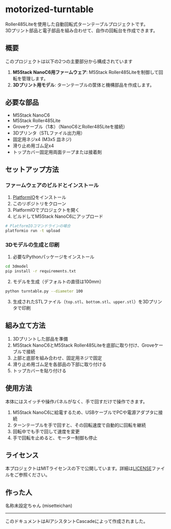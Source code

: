 # motorized-turntable

Roller485Liteを使用した自動回転式ターンテーブルプロジェクトです。  
3Dプリント部品と電子部品を組み合わせて、自作の回転台を作成できます。

## 概要

このプロジェクトは以下の2つの主要部分から構成されています

1. **M5Stack NanoC6用ファームウェア**: M5Stack Roller485Liteを制御して回転を管理します。
2. **3Dプリント用モデル**: ターンテーブルの筐体と機構部品を作成します。

## 必要な部品

- M5Stack NanoC6
- M5Stack Roller485Lite
- Groveケーブル（1本）（NanoC6とRoller485Liteを接続）
- 3Dプリンタ（STLファイル出力用）
- 固定用ネジx4 (M3x5 皿ネジ)
- 滑り止め用ゴム足x4
- トップカバー固定用両面テープまたは接着剤

## セットアップ方法

### ファームウェアのビルドとインストール

1. [PlatformIO](https://platformio.org/)をインストール
2. このリポジトリをクローン
3. PlatformIOでプロジェクトを開く
4. ビルドしてM5Stack NanoC6にアップロード

```bash
# PlatformIOコマンドラインの場合
platformio run -t upload
```

### 3Dモデルの生成と印刷

1. 必要なPythonパッケージをインストール

```bash
cd 3dmodel
pip install -r requirements.txt
```

2. モデルを生成（デフォルトの直径は100mm）

```bash
python turntable.py --diameter 100
```

3. 生成されたSTLファイル（`top.stl`、`bottom.stl`、`upper.stl`）を3Dプリンタで印刷

## 組み立て方法

1. 3Dプリントした部品を準備
2. M5Stack NanoC6とM5Stack Roller485Liteを底部に取り付け、Groveケーブルで接続
3. 上部と底部を組み合わせ、固定用ネジで固定
4. 滑り止め用ゴム足を各部品の下部に取り付ける
5. トップカバーを貼り付ける

## 使用方法

本体にはスイッチや操作パネルがなく、手で回すだけで操作できます。

1. M5Stack NanoC6に給電するため、USBケーブルでPCや電源アダプタに接続
2. ターンテーブルを手で回すと、その回転速度で自動的に回転を継続
3. 回転中でも手で回して速度を変更
4. 手で回転を止めると、モーター制御も停止

## ライセンス

本プロジェクトはMITライセンスの下で公開しています。詳細は[LICENSE](LICENSE)ファイルをご参照ください。

## 作った人

名称未設定ちゃん (misetteichan)

---
このドキュメントはAIアシスタントCascadeによって作成されました。
